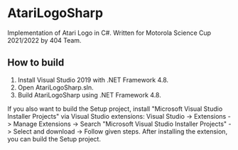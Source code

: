 # AtariLogoSharp
 Implementation of Atari Logo in C#. Written for Motorola Science Cup 2021/2022 by 404 Team.
## How to build
1. Install Visual Studio 2019 with .NET Framework 4.8.
2. Open AtariLogoSharp.sln.
3. Build AtariLogoSharp using .NET Framework 4.8.

If you also want to build the Setup project, install "Microsoft Visual Studio Installer Projects" via Visual Studio extensions: 
Visual Studio -> Extensions -> Manage Extensions -> Search "Microsoft Visual Studio Installer Projects" -> Select and download -> Follow given steps.
After installing the extension, you can build the Setup project.
